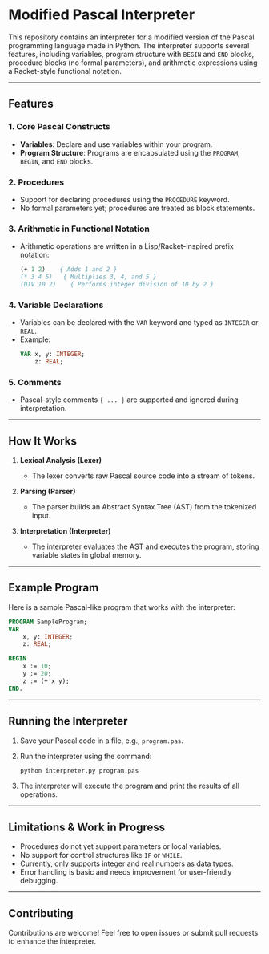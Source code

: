 # Modified Pascal Interpreter

This repository contains an interpreter for a modified version of the Pascal programming language made in Python. The interpreter supports several features, including variables, program structure with `BEGIN` and `END` blocks, procedure blocks (no formal parameters), and arithmetic expressions using a Racket-style functional notation.

---

## Features

### 1. **Core Pascal Constructs**
   - **Variables**: Declare and use variables within your program.
   - **Program Structure**: Programs are encapsulated using the `PROGRAM`, `BEGIN`, and `END` blocks.

### 2. **Procedures**
   - Support for declaring procedures using the `PROCEDURE` keyword.
   - No formal parameters yet; procedures are treated as block statements.

### 3. **Arithmetic in Functional Notation**
   - Arithmetic operations are written in a Lisp/Racket-inspired prefix notation:
     ```pascal
     (+ 1 2)    { Adds 1 and 2 }
     (* 3 4 5)   { Multiplies 3, 4, and 5 }
     (DIV 10 2)    { Performs integer division of 10 by 2 }
     ```

### 4. **Variable Declarations**
   - Variables can be declared with the `VAR` keyword and typed as `INTEGER` or `REAL`.
   - Example:
     ```pascal
     VAR x, y: INTEGER;
         z: REAL;
     ```

### 5. **Comments**
   - Pascal-style comments `{ ... }` are supported and ignored during interpretation.

---

## How It Works

1. **Lexical Analysis (Lexer)**
   - The lexer converts raw Pascal source code into a stream of tokens.

2. **Parsing (Parser)**
   - The parser builds an Abstract Syntax Tree (AST) from the tokenized input.

3. **Interpretation (Interpreter)**
   - The interpreter evaluates the AST and executes the program, storing variable states in global memory.

---

## Example Program

Here is a sample Pascal-like program that works with the interpreter:

```pascal
PROGRAM SampleProgram;
VAR
    x, y: INTEGER;
    z: REAL;

BEGIN
    x := 10;
    y := 20;
    z := (+ x y);
END.
```

---

## Running the Interpreter

1. Save your Pascal code in a file, e.g., `program.pas`.

2. Run the interpreter using the command:
   ```bash
   python interpreter.py program.pas
   ```

3. The interpreter will execute the program and print the results of all operations.

---

## Limitations & Work in Progress

- Procedures do not yet support parameters or local variables.
- No support for control structures like `IF` or `WHILE`.
- Currently, only supports integer and real numbers as data types.
- Error handling is basic and needs improvement for user-friendly debugging.

---

## Contributing

Contributions are welcome! Feel free to open issues or submit pull requests to enhance the interpreter.
